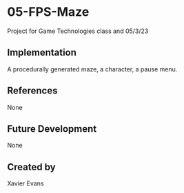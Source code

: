 # 05-FPS-Maze
Project for Game Technologies class and 05/3/23

## Implementation
A procedurally generated maze, a character, a pause menu.

## References
None

## Future Development
None

## Created by
Xavier Evans
